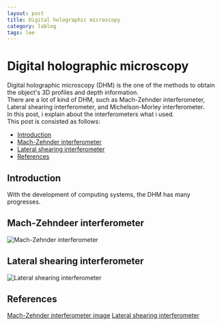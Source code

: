 ```yaml
---
layout: post
title: Digital holographic microscopy
category: lablog
tags: lee
---
```

# Digital holographic microscopy

Digital holographic microscopy (DHM) is the one of the methods to obtain the object's 3D profiles and depth information.<br/>
There are a lot of kind of DHM, such as Mach-Zehnder interferometer, Lateral shearing interferometer, and Michelson-Morley interferometer.<br/>
In this post, i explain about the interferometers what i used.<br/>
This post is consisted as follows:
- [Introduction](*Introduction)
- [Mach-Zehnder interferometer](#Mach-Zehnder-interferometer)
- [Lateral shearing interferometer](#Lateral-shearing-interferometer)
- [References](#References)

## Introduction
With the development of computing systems, the DHM has many progresses.



## Mach-Zehndeer interferometer

<img src="https://upload.wikimedia.org/wikipedia/commons/thumb/0/0a/Mach_Zehnder_interferometer_alternate_candle_images.svg/2560px-Mach_Zehnder_interferometer_alternate_candle_images.svg.png" alt="Mach-Zehnder interferometer">

## Lateral shearing interferometer

<img src="https://upload.wikimedia.org/wikipedia/commons/f/f3/Shearing-interferometer.png" alt="Lateral shearing interferometer">


## References
[Mach-Zehnder interferometer image](https://en.wikipedia.org/wiki/Mach–Zehnder_interferometer)
[Lateral shearing interferometer](https://upload.wikimedia.org/wikipedia/commons/f/f3/Shearing-interferometer.png)


